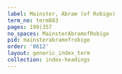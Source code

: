 ```yaml
---
label: Mainster, Abram (of Robigo)
term_no: term883
pages: 199|357
no_spaces: MainsterAbramofRobigo
pid: mainsterabramofrobigo
order: '0612'
layout: generic_index_term
collection: index-headings
---
```

